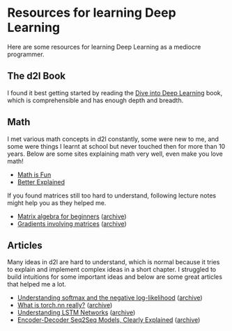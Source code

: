 # Resources for learning Deep Learning 

Here are some resources for learning Deep Learning as a mediocre programmer.

## The d2l Book

I found it best getting started by reading the [Dive into Deep Learning](https://d2l.ai) book, which is comprehensible and has enough depth and breadth.

## Math

I met various math concepts in d2l constantly, some were new to me, and some were things I learnt at school but never touched then for more than 10 years. Below are some sites explaining math very well, even make you love math!

- [Math is Fun](https://www.mathsisfun.com)
- [Better Explained](https://betterexplained.com)

If you found matrices still too hard to understand, following lecture notes might help you as they helped me.

- [Matrix algebra for beginners](https://vcp.med.harvard.edu/papers/matrices-1.pdf) ([archive](https://web.archive.org/web/20240112194052/https://vcp.med.harvard.edu/papers/matrices-1.pdf))
- [Gradients involving matrices](https://web.stanford.edu/class/math114/lecture_notes/gradients_involving_matrices.pdf) ([archive](https://web.archive.org/web/20240203013220/https://web.stanford.edu/class/math114/lecture_notes/gradients_involving_matrices.pdf))

## Articles

Many ideas in d2l are hard to understand, which is normal because it tries to explain and implement complex ideas in a short chapter. I struggled to build intuitions for some important ideas and below are some great articles that helped me a lot.

- [Understanding softmax and the negative log-likelihood](https://ljvmiranda921.github.io/notebook/2017/08/13/softmax-and-the-negative-log-likelihood/) ([archive](https://web.archive.org/web/20231224030853/https://ljvmiranda921.github.io/notebook/2017/08/13/softmax-and-the-negative-log-likelihood/))
- [What is torch.nn really?](https://pytorch.org/tutorials/beginner/nn_tutorial.html) ([archive](https://web.archive.org/web/20231205022718/https://pytorch.org/tutorials/beginner/nn_tutorial.html))
- [Understanding LSTM Networks](https://colah.github.io/posts/2015-08-Understanding-LSTMs/) ([archive](https://web.archive.org/web/20240131082018/https://colah.github.io/posts/2015-08-Understanding-LSTMs/))
- [Encoder-Decoder Seq2Seq Models, Clearly Explained](https://medium.com/analytics-vidhya/encoder-decoder-seq2seq-models-clearly-explained-c34186fbf49b) ([archive](http://archive.today/PMVF1))
